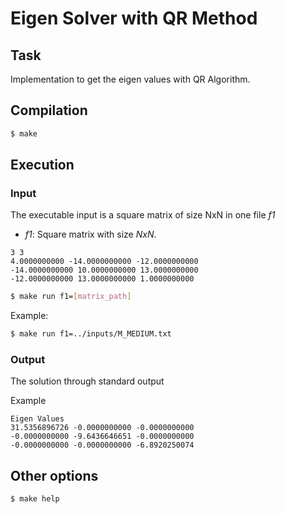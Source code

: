 # Eigen Solver with QR Method

## Task

Implementation to get the eigen values with QR Algorithm.

## Compilation

``` bash
$ make
```

## Execution

### Input
The executable input is a square matrix of size NxN in one file *f1*

- *f1*: Square matrix with size $N x N$.

```
3 3
4.0000000000 -14.0000000000 -12.0000000000
-14.0000000000 10.0000000000 13.0000000000
-12.0000000000 13.0000000000 1.0000000000
```

``` bash
$ make run f1=[matrix_path]
```

Example:

``` bash
$ make run f1=../inputs/M_MEDIUM.txt
```

### Output

The solution through standard output

Example

```
Eigen Values
31.5356896726 -0.0000000000 -0.0000000000
-0.0000000000 -9.6436646651 -0.0000000000
-0.0000000000 -0.0000000000 -6.8920250074
```

## Other options

``` bash
$ make help
```
